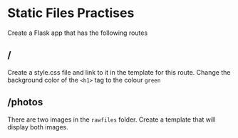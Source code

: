 # Static Files Practises

Create a Flask app that has the following routes

## /

Create a style.css file and link to it in the template for this route.
Change the background color of the `<h1>` tag to the colour `green`

## /photos

There are two images in the `rawfiles` folder. Create a template that will display both images.
